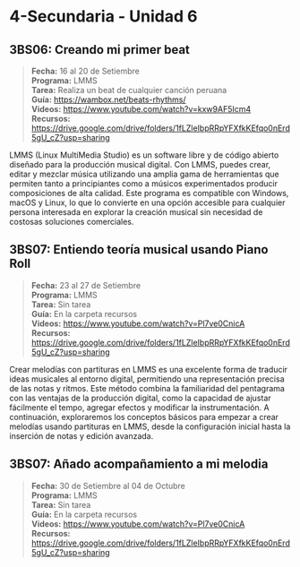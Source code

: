 # 4-Secundaria - Unidad 6

## 3BS06: Creando mi primer beat

> <i class="bi bi-calendar"></i> **Fecha:** 16 al 20 de Setiembre<br><i class="bi bi-laptop"></i> **Programa:** LMMS<br><i class="bi bi-clipboard-check"></i> **Tarea:** Realiza un beat de cualquier canción peruana<br> <i class="bi bi-card-checklist"></i> **Guía:** https://wambox.net/beats-rhythms/<br><i class="bi bi-youtube txt-red"></i> **Videos:** https://www.youtube.com/watch?v=kxw9AF5Icm4 <br><i class="bi bi-files"></i> **Recursos:** https://drive.google.com/drive/folders/1fLZleIbpRRpYFXfkKEfqo0nErd5gU_cZ?usp=sharing

LMMS (Linux MultiMedia Studio) es un software libre y de código abierto diseñado para la producción musical digital. Con LMMS, puedes crear, editar y mezclar música utilizando una amplia gama de herramientas que permiten tanto a principiantes como a músicos experimentados producir composiciones de alta calidad. Este programa es compatible con Windows, macOS y Linux, lo que lo convierte en una opción accesible para cualquier persona interesada en explorar la creación musical sin necesidad de costosas soluciones comerciales.

## 3BS07: Entiendo teoría musical usando Piano Roll

> <i class="bi bi-calendar"></i> **Fecha:** 23 al 27 de Setiembre<br><i class="bi bi-laptop"></i> **Programa:** LMMS<br><i class="bi bi-clipboard-check"></i> **Tarea:** Sin tarea<br> <i class="bi bi-card-checklist"></i> **Guía:** En la carpeta recursos<br><i class="bi bi-youtube txt-red"></i> **Videos:** https://www.youtube.com/watch?v=Pl7ve0CnicA <br><i class="bi bi-files"></i> **Recursos:** https://drive.google.com/drive/folders/1fLZleIbpRRpYFXfkKEfqo0nErd5gU_cZ?usp=sharing

Crear melodías con partituras en LMMS es una excelente forma de traducir ideas musicales al entorno digital, permitiendo una representación precisa de las notas y ritmos. Este método combina la familiaridad del pentagrama con las ventajas de la producción digital, como la capacidad de ajustar fácilmente el tempo, agregar efectos y modificar la instrumentación. A continuación, exploraremos los conceptos básicos para empezar a crear melodías usando partituras en LMMS, desde la configuración inicial hasta la inserción de notas y edición avanzada.

<div class="currentTheme">

## 3BS07: Añado acompañamiento a mi melodia

> <i class="bi bi-calendar"></i> **Fecha:** 30 de Setiembre al 04 de Octubre<br><i class="bi bi-laptop"></i> **Programa:** LMMS<br><i class="bi bi-clipboard-check"></i> **Tarea:** Sin tarea<br> <i class="bi bi-card-checklist"></i> **Guía:** En la carpeta recursos<br><i class="bi bi-youtube txt-red"></i> **Videos:** https://www.youtube.com/watch?v=Pl7ve0CnicA <br><i class="bi bi-files"></i> **Recursos:** https://drive.google.com/drive/folders/1fLZleIbpRRpYFXfkKEfqo0nErd5gU_cZ?usp=sharing

</div>
